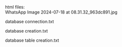 html files:  
WhatsApp Image 2024-07-18 at 08.31.32_963dc891.jpg

database connection.txt

database creation.txt

database table creation.txt
